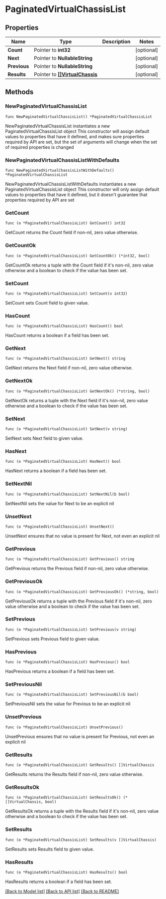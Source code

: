 # PaginatedVirtualChassisList

## Properties

Name | Type | Description | Notes
------------ | ------------- | ------------- | -------------
**Count** | Pointer to **int32** |  | [optional] 
**Next** | Pointer to **NullableString** |  | [optional] 
**Previous** | Pointer to **NullableString** |  | [optional] 
**Results** | Pointer to [**[]VirtualChassis**](VirtualChassis.md) |  | [optional] 

## Methods

### NewPaginatedVirtualChassisList

`func NewPaginatedVirtualChassisList() *PaginatedVirtualChassisList`

NewPaginatedVirtualChassisList instantiates a new PaginatedVirtualChassisList object
This constructor will assign default values to properties that have it defined,
and makes sure properties required by API are set, but the set of arguments
will change when the set of required properties is changed

### NewPaginatedVirtualChassisListWithDefaults

`func NewPaginatedVirtualChassisListWithDefaults() *PaginatedVirtualChassisList`

NewPaginatedVirtualChassisListWithDefaults instantiates a new PaginatedVirtualChassisList object
This constructor will only assign default values to properties that have it defined,
but it doesn't guarantee that properties required by API are set

### GetCount

`func (o *PaginatedVirtualChassisList) GetCount() int32`

GetCount returns the Count field if non-nil, zero value otherwise.

### GetCountOk

`func (o *PaginatedVirtualChassisList) GetCountOk() (*int32, bool)`

GetCountOk returns a tuple with the Count field if it's non-nil, zero value otherwise
and a boolean to check if the value has been set.

### SetCount

`func (o *PaginatedVirtualChassisList) SetCount(v int32)`

SetCount sets Count field to given value.

### HasCount

`func (o *PaginatedVirtualChassisList) HasCount() bool`

HasCount returns a boolean if a field has been set.

### GetNext

`func (o *PaginatedVirtualChassisList) GetNext() string`

GetNext returns the Next field if non-nil, zero value otherwise.

### GetNextOk

`func (o *PaginatedVirtualChassisList) GetNextOk() (*string, bool)`

GetNextOk returns a tuple with the Next field if it's non-nil, zero value otherwise
and a boolean to check if the value has been set.

### SetNext

`func (o *PaginatedVirtualChassisList) SetNext(v string)`

SetNext sets Next field to given value.

### HasNext

`func (o *PaginatedVirtualChassisList) HasNext() bool`

HasNext returns a boolean if a field has been set.

### SetNextNil

`func (o *PaginatedVirtualChassisList) SetNextNil(b bool)`

 SetNextNil sets the value for Next to be an explicit nil

### UnsetNext
`func (o *PaginatedVirtualChassisList) UnsetNext()`

UnsetNext ensures that no value is present for Next, not even an explicit nil
### GetPrevious

`func (o *PaginatedVirtualChassisList) GetPrevious() string`

GetPrevious returns the Previous field if non-nil, zero value otherwise.

### GetPreviousOk

`func (o *PaginatedVirtualChassisList) GetPreviousOk() (*string, bool)`

GetPreviousOk returns a tuple with the Previous field if it's non-nil, zero value otherwise
and a boolean to check if the value has been set.

### SetPrevious

`func (o *PaginatedVirtualChassisList) SetPrevious(v string)`

SetPrevious sets Previous field to given value.

### HasPrevious

`func (o *PaginatedVirtualChassisList) HasPrevious() bool`

HasPrevious returns a boolean if a field has been set.

### SetPreviousNil

`func (o *PaginatedVirtualChassisList) SetPreviousNil(b bool)`

 SetPreviousNil sets the value for Previous to be an explicit nil

### UnsetPrevious
`func (o *PaginatedVirtualChassisList) UnsetPrevious()`

UnsetPrevious ensures that no value is present for Previous, not even an explicit nil
### GetResults

`func (o *PaginatedVirtualChassisList) GetResults() []VirtualChassis`

GetResults returns the Results field if non-nil, zero value otherwise.

### GetResultsOk

`func (o *PaginatedVirtualChassisList) GetResultsOk() (*[]VirtualChassis, bool)`

GetResultsOk returns a tuple with the Results field if it's non-nil, zero value otherwise
and a boolean to check if the value has been set.

### SetResults

`func (o *PaginatedVirtualChassisList) SetResults(v []VirtualChassis)`

SetResults sets Results field to given value.

### HasResults

`func (o *PaginatedVirtualChassisList) HasResults() bool`

HasResults returns a boolean if a field has been set.


[[Back to Model list]](../README.md#documentation-for-models) [[Back to API list]](../README.md#documentation-for-api-endpoints) [[Back to README]](../README.md)


